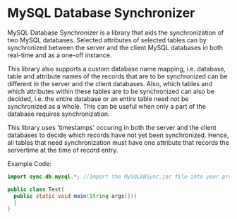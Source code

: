 # MySQL Database Synchronizer
MySQL Database Synchronizer is a library that aids the synchronization of two MySQL databases. Selected attributes of selected tables can by synchronized between the server and the client MySQL databases in both real-time and as a one-off instance.

This library also supports a custom database name mapping, i.e. database, table and attribute names of the records that are to be synchronized can be different in the server and the client databases. Also, which tables and which attributes within these tables are to be synchronized can also be decided, i.e. the entire database or an entire table need not be synchronized as a whole. This can be useful when only a part of the database requires synchronization.

This library uses 'timestamps' occuring in both the server and the client databases to decide which records have not yet been synchronized. Hence, all tables that need synchronization must have one attribute that records the servertime at the time of record entry.

Example Code:

```java
import sync.db.mysql.*; //Import the MySQLDBSync.jar file into your project's lib folder

public class Test{
  public static void main(String args[]){
  }
}
```
